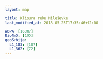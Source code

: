 ```yaml
---
layout: map

title: Klisura reke Mileševke
last_modified_at: 2018-05-25T17:35:46+02:00

WDPA: [16387]
BioRaS: [195]
geoSrbija:
  L1_183: [187]
  L1_362: [72]
---
```

